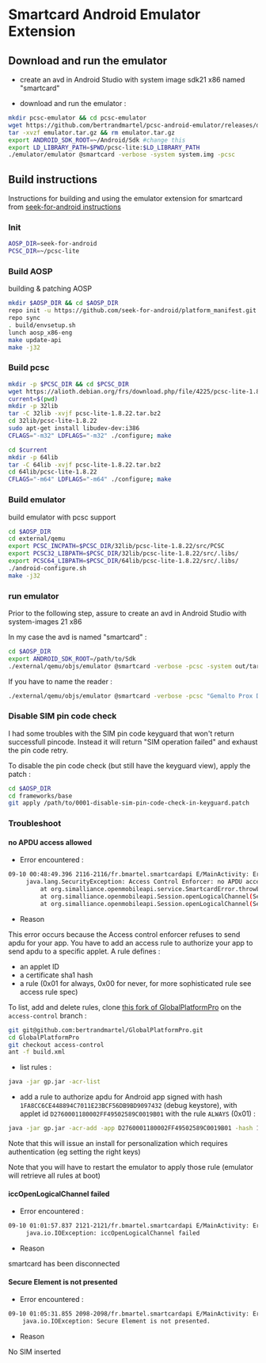 # Smartcard Android Emulator Extension

## Download and run the emulator

* create an avd in Android Studio with system image sdk21 x86 named "smartcard"

* download and run the emulator : 

```bash
mkdir pcsc-emulator && cd pcsc-emulator
wget https://github.com/bertrandmartel/pcsc-android-emulator/releases/download/v1.0/emulator.tar.gz
tar -xvzf emulator.tar.gz && rm emulator.tar.gz
export ANDROID_SDK_ROOT=~/Android/Sdk #change this
export LD_LIBRARY_PATH=$PWD/pcsc-lite:$LD_LIBRARY_PATH
./emulator/emulator @smartcard -verbose -system system.img -pcsc
```

## Build instructions

Instructions for building and using the emulator extension for smartcard from [seek-for-android instructions](https://github.com/seek-for-android/pool/wiki/EmulatorExtension)

### Init

```bash
AOSP_DIR=seek-for-android
PCSC_DIR=~/pcsc-lite
```

### Build AOSP

building & patching AOSP

```bash
mkdir $AOSP_DIR && cd $AOSP_DIR
repo init -u https://github.com/seek-for-android/platform_manifest.git -b scapi-4.0.0
repo sync
. build/envsetup.sh 
lunch aosp_x86-eng
make update-api
make -j32
```

### Build pcsc

```bash
mkdir -p $PCSC_DIR && cd $PCSC_DIR
wget https://alioth.debian.org/frs/download.php/file/4225/pcsc-lite-1.8.22.tar.bz2
current=$(pwd)
mkdir -p 32lib
tar -C 32lib -xvjf pcsc-lite-1.8.22.tar.bz2
cd 32lib/pcsc-lite-1.8.22
sudo apt-get install libudev-dev:i386
CFLAGS="-m32" LDFLAGS="-m32" ./configure; make

cd $current
mkdir -p 64lib
tar -C 64lib -xvjf pcsc-lite-1.8.22.tar.bz2
cd 64lib/pcsc-lite-1.8.22
CFLAGS="-m64" LDFLAGS="-m64" ./configure; make
```

### Build emulator

build emulator with pcsc support

```bash
cd $AOSP_DIR
cd external/qemu
export PCSC_INCPATH=$PCSC_DIR/32lib/pcsc-lite-1.8.22/src/PCSC
export PCSC32_LIBPATH=$PCSC_DIR/32lib/pcsc-lite-1.8.22/src/.libs/
export PCSC64_LIBPATH=$PCSC_DIR/64lib/pcsc-lite-1.8.22/src/.libs/
./android-configure.sh
make -j32
```

### run emulator 

Prior to the following step, assure to create an avd in Android Studio with system-images 21 x86

In my case the avd is named "smartcard" : 

```bash
cd $AOSP_DIR
export ANDROID_SDK_ROOT=/path/to/Sdk
./external/qemu/objs/emulator @smartcard -verbose -pcsc -system out/target/product/generic_x86/system.img
```

If you have to name the reader : 

```bash
./external/qemu/objs/emulator @smartcard -verbose -pcsc "Gemalto Prox Dual USB PC Link Reader [Prox-DU Contact_10800061] 01 00" -system out/target/product/generic_x86/system.img
```

### Disable SIM pin code check

I had some troubles with the SIM pin code keyguard that won't return successfull pincode. Instead it will return "SIM operation failed" and exhaust the pin code retry.

To disable the pin code check (but still have the keyguard view), apply the patch :

```bash
cd $AOSP_DIR
cd frameworks/base
git apply /path/to/0001-disable-sim-pin-code-check-in-keyguard.patch
```

### Troubleshoot

#### no APDU access allowed

* Error encountered : 

```bash
09-10 00:48:49.396 2116-2116/fr.bmartel.smartcardapi E/MainActivity: Error occured:
     java.lang.SecurityException: Access Control Enforcer: no APDU access allowed!
         at org.simalliance.openmobileapi.service.SmartcardError.throwException(SmartcardError.java:134)
         at org.simalliance.openmobileapi.Session.openLogicalChannel(Session.java:339)
         at org.simalliance.openmobileapi.Session.openLogicalChannel(Session.java:378)
```

* Reason

This error occurs because the Access control enforcer refuses to send apdu for your app. You have to add an access rule to authorize your app to send apdu to a specific applet. A rule defines : 
* an applet ID
* a certificate sha1 hash
* a rule (0x01 for always, 0x00 for never, for more sophisticated rule see access rule spec)

To list, add and delete rules, clone [this fork of GlobalPlatformPro](https://github.com/bertrandmartel/GlobalPlatformPro/tree/access-control) on the `access-control` branch :

```bash
git git@github.com:bertrandmartel/GlobalPlatformPro.git
cd GlobalPlatformPro
git checkout access-control
ant -f build.xml
```

* list rules :

```bash
java -jar gp.jar -acr-list
```

* add a rule to authorize apdu for Android app signed with hash `1FA8CC6CE448894C7011E23BCF56DB9BD9097432` (debug keystore), with applet id `D2760001180002FF49502589C0019B01` with the rule `ALWAYS` (0x01) :

```bash
java -jar gp.jar -acr-add -app D2760001180002FF49502589C0019B01 -hash 1FA8CC6CE448894C7011E23BCF56DB9BD9097432 -rule 01
```

Note that this will issue an install for personalization which requires authentication (eg setting the right keys)

Note that you will have to restart the emulator to apply those rule (emulator will retrieve all rules at boot)

#### iccOpenLogicalChannel failed

* Error encountered : 

```bash
09-10 01:01:57.837 2121-2121/fr.bmartel.smartcardapi E/MainActivity: Error occured:
     java.io.IOException: iccOpenLogicalChannel failed
```

* Reason

smartcard has been disconnected

#### Secure Element is not presented

* Error encountered : 

```bash
09-10 01:05:31.855 2098-2098/fr.bmartel.smartcardapi E/MainActivity: Error occured:
	java.io.IOException: Secure Element is not presented.
```

* Reason

No SIM inserted
